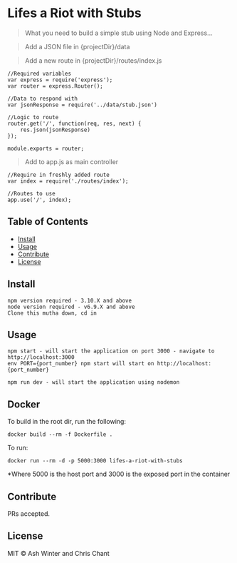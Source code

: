 # Lifes a Riot with Stubs

> What you need to build a simple stub using Node and Express...

> Add a JSON file in {projectDir}/data

> Add a new route in {projectDir}/routes/index.js

```
//Required variables
var express = require('express');
var router = express.Router();

//Data to respond with
var jsonResponse = require('../data/stub.json')

//Logic to route
router.get('/', function(req, res, next) {
    res.json(jsonResponse)
});

module.exports = router;

```

> Add to app.js as main controller

```
//Require in freshly added route
var index = require('./routes/index');

//Routes to use
app.use('/', index);
```



## Table of Contents

- [Install](#install)
- [Usage](#usage)
- [Contribute](#contribute)
- [License](#license)

## Install

```
npm version required - 3.10.X and above
node version required - v6.9.X and above
Clone this mutha down, cd in

```

## Usage

```
npm start - will start the application on port 3000 - navigate to http://localhost:3000
env PORT={port_number} npm start will start on http://localhost:{port_number}

npm run dev - will start the application using nodemon

```

## Docker

To build in the root dir, run the following:

```
docker build --rm -f Dockerfile .
```

To run:

```
docker run --rm -d -p 5000:3000 lifes-a-riot-with-stubs
```
*Where 5000 is the host port and 3000 is the exposed port in the container


## Contribute

PRs accepted.

## License

MIT © Ash Winter and Chris Chant